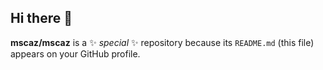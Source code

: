 ## Hi there 👋


**mscaz/mscaz** is a ✨ _special_ ✨ repository because its `README.md` (this file) appears on your GitHub profile.

